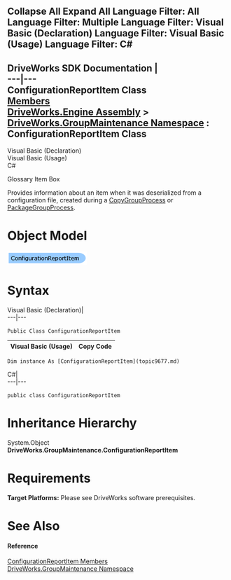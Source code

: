 Collapse All Expand All Language Filter: All  Language Filter: Multiple  Language Filter: Visual Basic (Declaration) Language Filter: Visual Basic (Usage) Language Filter: C#  
---  
DriveWorks SDK Documentation  |   
---|---  
ConfigurationReportItem Class   
[Members](topic9678.md)   
[DriveWorks.Engine Assembly](topic2156.md) > [DriveWorks.GroupMaintenance Namespace](topic9628.md) : ConfigurationReportItem Class  
---  
  
Visual Basic (Declaration)    
Visual Basic (Usage)    
C# 

Glossary Item Box

Provides information about an item when it was deserialized from a configuration file, created during a [CopyGroupProcess](topic9776.md) or [PackageGroupProcess](topic9925.md). 

# Object Model

![](dotnetdiagramimages/image463.png)

# Syntax

Visual Basic (Declaration)|   
---|---  
      
    
    Public Class ConfigurationReportItem   
  
Visual Basic (Usage)| Copy Code  
---|---  
      
    
    Dim instance As [ConfigurationReportItem](topic9677.md)  
  
C#|   
---|---  
      
    
    public class ConfigurationReportItem   
  
# Inheritance Hierarchy

System.Object  
**DriveWorks.GroupMaintenance.ConfigurationReportItem**  


# Requirements

**Target Platforms:** Please see DriveWorks software prerequisites.

# See Also

#### Reference

[ConfigurationReportItem Members](topic9678.md)   
[DriveWorks.GroupMaintenance Namespace](topic9628.md)



